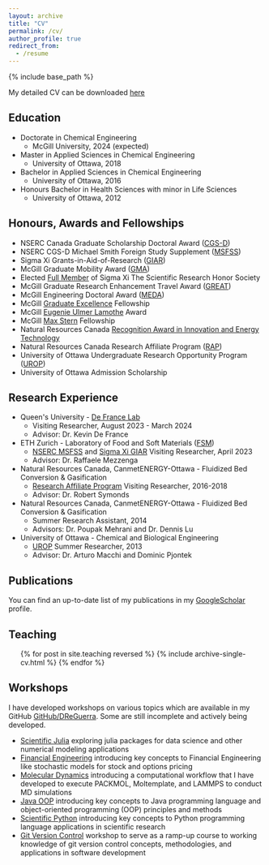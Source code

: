 ```yaml
---
layout: archive
title: "CV"
permalink: /cv/
author_profile: true
redirect_from:
  - /resume
---
```


{% include base_path %}

My detailed CV can be downloaded [here](http://academicpages.github.io/files/cv.pdf)

## Education
* Doctorate in Chemical Engineering
  * McGill University, 2024 (expected)
* Master in Applied Sciences in Chemical Engineering
  * University of Ottawa, 2018
* Bachelor in Applied Sciences in Chemical Engineering
  * University of Ottawa, 2016 
* Honours Bachelor in Health Sciences with minor in Life Sciences
  * University of Ottawa, 2012

## Honours, Awards and Fellowships
* NSERC Canada Graduate Scholarship Doctoral Award ([CGS-D](https://www.nserc-crsng.gc.ca/students-etudiants/pg-cs/cgsd-bescd_eng.asp))
* NSERC CGS-D Michael Smith Foreign Study Supplement ([MSFSS](https://www.nserc-crsng.gc.ca/Students-Etudiants/Guides-Guides/CGSMSFSSRegs-BESCSEEMSRegs_eng.asp))
* Sigma Xi Grants-in-Aid-of-Research ([GIAR](https://www.sigmaxi.org/programs/grants-in-aid-of-research))
* McGill Graduate Mobility Award ([GMA](https://www.mcgill.ca/gps/funding/travel/grad-mobility-award))
* Elected [Full Member](https://drive.google.com/file/d/1MNGupPHflzhdt4U4Ac8uUm1YRg4P4h5B/view?usp=sharing) of Sigma Xi The Scientific Research Honor Society
* McGill Graduate Research Enhancement Travel Award ([GREAT](https://www.mcgill.ca/gps/funding/fac-staff/awards/great))
* McGill Engineering Doctoral Award ([MEDA](https://www.mcgill.ca/engineering/students/graduate-students/funding/meda))
* McGill [Graduate Excellence](https://www.mcgill.ca/engineering/students/graduate-students/funding/gef) Fellowship
* McGill [Eugenie Ulmer Lamothe](https://www.mcgill.ca/chemeng/grad/funding) Award
* McGill [Max Stern](https://www.mcgill.ca/internalawards/multidisciplinary) Fellowship
* Natural Resources Canada [Recognition Award in Innovation and Energy Technology](https://drive.google.com/file/d/1xBFU0MbiZjKdkJ1dVCJEls_2EUstb_Wb/view?usp=sharing)
* Natural Resources Canada Research Affiliate Program ([RAP](https://www.canada.ca/en/public-service-commission/jobs/services/recruitment/students/research-affiliate-program.html))
* University of Ottawa Undergraduate Research Opportunity Program ([UROP](https://www.uottawa.ca/research-innovation/international-research-experiential-learning/undergraduate-research-opportunity-program))
* University of Ottawa Admission Scholarship

## Research Experience
* Queen's University - [De France Lab](https://defrancelab.engineering.queensu.ca/)
  * Visiting Researcher, August 2023 - March 2024
  * Advisor: Dr. Kevin De France
* ETH Zurich - Laboratory of Food and Soft Materials ([FSM](https://fsm.ethz.ch/))
  * [NSERC MSFSS](https://www.nserc-crsng.gc.ca/Students-Etudiants/Guides-Guides/CGSMSFSSRegs-BESCSEEMSRegs_eng.asp) and [Sigma Xi GIAR](https://www.sigmaxi.org/programs/grants-in-aid-of-research) Visiting Researcher, April 2023
  * Advisor: Dr. Raffaele Mezzenga
* Natural Resources Canada, CanmetENERGY-Ottawa - Fluidized Bed Conversion & Gasification
  * [Research Affiliate Program](https://www.canada.ca/en/public-service-commission/jobs/services/recruitment/students/research-affiliate-program.html) Visiting Researcher, 2016-2018
  * Advisor: Dr. Robert Symonds
* Natural Resources Canada, CanmetENERGY-Ottawa - Fluidized Bed Conversion & Gasification
  * Summer Research Assistant, 2014
  * Advisors: Dr. Poupak Mehrani and Dr. Dennis Lu
* University of Ottawa - Chemical and Biological Engineering
  * [UROP](https://www.uottawa.ca/research-innovation/international-research-experiential-learning/undergraduate-research-opportunity-program) Summer Researcher, 2013
  * Advisor: Dr. Arturo Macchi and Dominic Pjontek

## Publications
  You can find an up-to-date list of my publications in my [GoogleScholar](https://scholar.google.com/citations?user=s0fyR20AAAAJ&hl=en&oi=sra) profile.
  
## Teaching
  <ul>{% for post in site.teaching reversed %}
    {% include archive-single-cv.html %}
  {% endfor %}</ul>
  
## Workshops
I have developed workshops on various topics which are available in my GitHub [GitHub/DReGuerra](https://github.com/DReGuerra/). Some are still incomplete and actively being developed.

* [Scientific Julia](https://github.com/DReGuerra/scientific_julia) exploring julia packages for data science and other numerical modeling applications
* [Financial Engineering](https://github.com/DReGuerra/financial_engineering) introducing key concepts to Financial Engineering like stochastic models for stock and options pricing
* [Molecular Dynamics](https://github.com/DReGuerra/molecular_dynamics_workshop) introducing a computational workflow that I have developed to execute PACKMOL, Moltemplate, and LAMMPS to conduct MD simulations
* [Java OOP](https://github.com/DReGuerra/java_workshop) introducing key concepts to Java programming language and object-oriented programming (OOP) principles and methods
* [Scientific Python](https://github.com/DReGuerra/scientific_python_workshop) introducing key concepts to Python programming language applications in scientific research
* [Git Version Control](https://github.com/DReGuerra/git_workshop) workshop to serve as a ramp-up course to working knowledge of git version control concepts, methodologies, and applications in software development
